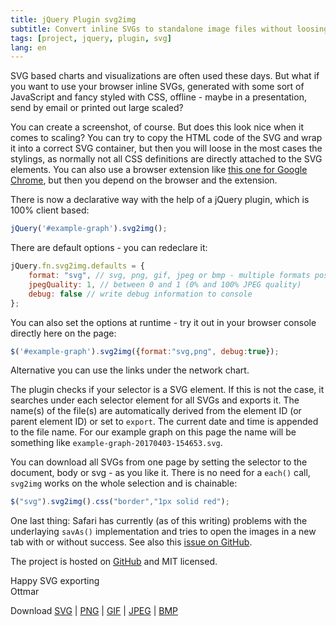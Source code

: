 ```yaml
---
title: jQuery Plugin svg2img
subtitle: Convert inline SVGs to standalone image files without loosing styles
tags: [project, jquery, plugin, svg]
lang: en
---
```


SVG based charts and visualizations are often used these days. But what if you want to use your browser inline SVGs, generated with some sort of JavaScript and fancy styled with CSS, offline - maybe in a presentation, send by email or printed out large scaled?

You can create a screenshot, of course. But does this look nice when it comes to scaling? You can try to copy the HTML code of the SVG and wrap it into a correct SVG container, but then you will loose in the most cases the stylings, as normally not all CSS definitions are directly attached to the SVG elements. You can also use a browser extension like [this one for Google Chrome][1], but then you depend on the browser and the extension.

There is now a declarative way with the help of a jQuery plugin, which is 100% client based:

```js
jQuery('#example-graph').svg2img();
```

There are default options - you can redeclare it:

```js
jQuery.fn.svg2img.defaults = {
    format: "svg", // svg, png, gif, jpeg or bmp - multiple formats possible: "svg,png"
    jpegQuality: 1, // between 0 and 1 (0% and 100% JPEG quality)
    debug: false // write debug information to console
};
```

You can also set the options at runtime - try it out in your browser console directly here on the page:

```js
$('#example-graph').svg2img({format:"svg,png", debug:true});
```

Alternative you can use the links under the network chart.

The plugin checks if your selector is a SVG element. If this is not the case, it searches under each selector element for all SVGs and exports it. The name(s) of the file(s) are automatically derived from the element ID (or parent element ID) or set to `export`. The current date and time is appended to the file name. For our example graph on this page the name will be something like `example-graph-20170403-154653.svg`.

You can download all SVGs from one page by setting the selector to the document, body or svg - as you like it. There is no need for a `each()` call, `svg2img` works on the whole selection and is chainable:

```js
$("svg").svg2img().css("border","1px solid red");
```

One last thing: Safari has currently (as of this writing) problems with the underlaying `savAs()` implementation and tries to open the images in a new tab with or without success. See also this [issue on GitHub][2].

The project is hosted on [GitHub][3] and MIT licensed.

Happy SVG exporting  
Ottmar

[1]: https://chrome.google.com/webstore/detail/export-svg-with-style/dkjdcaddoplepioppogpckelchefhddi
[2]: https://github.com/eligrey/FileSaver.js/issues/267
[3]: https://github.com/ogobrecht/jquery-plugin-svg2img

<div id="example-graph"></div><!--the graph container-->
Download
<a href="" onclick="event.preventDefault(); $('#example-graph').svg2img();">SVG</a> |
<a href="" onclick="event.preventDefault(); $('#example-graph').svg2img({format:'png'});">PNG</a> |
<a href="" onclick="event.preventDefault(); $('#example-graph').svg2img({format:'gif'});">GIF</a> |
<a href="" onclick="event.preventDefault(); $('#example-graph').svg2img({format:'jpeg'});">JPEG</a> |
<a href="" onclick="event.preventDefault(); $('#example-graph').svg2img({format:'bmp'});">BMP</a>

<link  href="/assets/d3.js/d3-force-2.0.2.css" rel="stylesheet" type="text/css">
<script src="/assets/d3.js/d3-3.5.6.min.js"></script>
<script src="/assets/d3.js/d3-force-2.0.2.min.js"></script>
<script src="https://code.jquery.com/jquery-1.12.4.min.js"></script>
<script src="/assets/svg2img/svg2img.min.js"></script>
<script>
window.onload = function (){
  window.example = netGobrechtsD3Force('example-graph')
    .debug(true) //to enable the customization wizard
    //.lassoMode(true)
    .zoomMode(true)
    .useDomParentWidth(true) //for responsive layout
    .start(); //sample data is provided, when called without data
}
</script>
